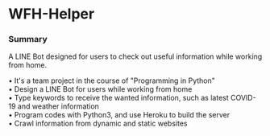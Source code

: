 # WFH-Helper
### Summary  
A LINE Bot designed for users to check out useful information while working from home.  

• It's a team project in the course of "Programming in Python"  
• Design a LINE Bot for users while working from home  
• Type keywords to receive the wanted information, such as latest COVID-19 and weather information  
• Program codes with Python3, and use Heroku to build the server  
• Crawl information from dynamic and static websites  
